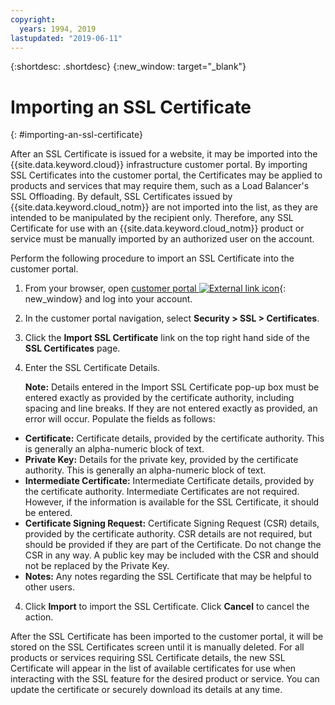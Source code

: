 ```yaml
---
copyright:
  years: 1994, 2019
lastupdated: "2019-06-11"
---
```


{:shortdesc: .shortdesc}
{:new_window: target="_blank"}

# Importing an SSL Certificate
{: #importing-an-ssl-certificate}

After an SSL Certificate is issued for a website, it may be imported into the {{site.data.keyword.cloud}} infrastructure customer portal. By importing SSL Certificates into the customer portal, the Certificates may be applied to products and services that may require them, such as a Load Balancer's SSL Offloading. By default, SSL Certificates issued by {{site.data.keyword.cloud_notm}} are not imported into the list, as they are intended to be manipulated by the recipient only. Therefore, any SSL Certificate for use with an {{site.data.keyword.cloud_notm}} product or service must be manually imported by an authorized user on the account.

Perform the following procedure to import an SSL Certificate into the customer portal.

1. From your browser, open  [customer portal ![External link icon](../../icons/launch-glyph.svg "External link icon")](https://control.softlayer.com/){: new_window} and log into your account.
2. In the customer portal navigation, select **Security > SSL > Certificates**.
3. Click the **Import SSL Certificate** link on the top right hand side of the **SSL Certificates** page.
2. Enter the SSL Certificate Details. 

	**Note:** Details entered in the Import SSL Certificate pop-up box must be entered exactly as provided by the certificate authority, including spacing and line breaks. If they are not entered exactly as provided, an error will occur. Populate the fields as follows:
  - **Certificate:**  Certificate details, provided by the certificate authority. This is generally an alpha-numeric block of text.
  - **Private Key:**  Details for the private key, provided by the certificate authority. This is generally an alpha-numeric block of text.
  - **Intermediate Certificate:** Intermediate Certificate details, provided by the certificate authority. Intermediate Certificates are not required. However, if the information is available for the SSL Certificate, it should be entered.
  - **Certificate Signing Request:** Certificate Signing Request (CSR) details, provided by the certificate authority. CSR details are not required, but should be provided if they are part of the Certificate. Do not change the CSR in any way. A public key may be included with the CSR and should not be replaced by the Private Key.
  - **Notes:** Any notes regarding the SSL Certificate that may be helpful to other users.
4. Click **Import** to import the SSL Certificate. Click **Cancel** to cancel the action.

After the SSL Certificate has been imported to the customer portal, it will be stored on the SSL Certificates screen until it is manually deleted. For all products or services requiring SSL Certificate details, the new SSL Certificate will appear in the list of available certificates for use when interacting with the SSL feature for the desired product or service. You can update the certificate or securely download its details at any time.
